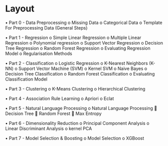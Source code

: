 <h1>Layout</h1>

•	Part 0 - Data Preprocessing
o	Missing Data
o	Categorical Data
o	Template For Preprocessing Data (General Steps)


•	Part 1 - Regression
o	Simple Linear Regression
o	Multiple Linear Regression
o	Polynomial regression
o	Support Vector Regression
o	Decision Tree Regression
o	Random Forest Regression
o	Evaluating Regression Model
o	Regularisation Methods


•	Part 2 - Classification
o	Logistic Regression
o	K-Nearest Neighbors (K-NN)
o	Support Vector Machine (SVM)
o	Kernel SVM
o	Naive Bayes
o	Decision Tree Classification
o	Random Forest Classification
o	Evaluating Classification Model


•	Part 3 - Clustering
o	K-Means Clustering
o	Hierarchical Clustering


•	Part 4 - Association Rule Learning
o	Apriori
o	Eclat


•	Part 5 - Natural Language Processing
o	Natural Language Processing
	Decision Tree
	Random Forest
	Max Entropy


•	Part 6 - Dimensionality Reduction
o	Principal Component Analysis
o	Linear Discriminant Analysis
o	kernel PCA


•	Part 7 - Model Selection & Boosting
o	Model Selection
o	XGBoost

